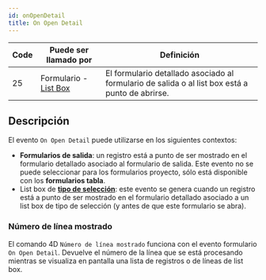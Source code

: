 ```yaml
---
id: onOpenDetail
title: On Open Detail
---
```


| Code | Puede ser llamado por                                    | Definición                                                                                                      |
| ---- | -------------------------------------------------------- | --------------------------------------------------------------------------------------------------------------- |
| 25   | Formulario - [List Box](FormObjects/listbox_overview.md) | El formulario detallado asociado al formulario de salida o al list box está a punto de abrirse. |

## Descripción

El evento `On Open Detail` puede utilizarse en los siguientes contextos:

- **Formularios de salida**: un registro está a punto de ser mostrado en el formulario detallado asociado al formulario de salida. Este evento no se puede seleccionar para los formularios proyecto, sólo está disponible con los **formularios tabla**.
- List box de [**tipo de selección**](FormObjects/listbox_overview.md#selection-list-boxes): este evento se genera cuando un registro está a punto de ser mostrado en el formulario detallado asociado a un list box de tipo de selección (y antes de que este formulario se abra).

### Número de línea mostrado

El comando 4D `Número de línea mostrado` funciona con el evento formulario `On Open Detail`. Devuelve el número de la línea que se está procesando mientras se visualiza en pantalla una lista de registros o de líneas de list box.
